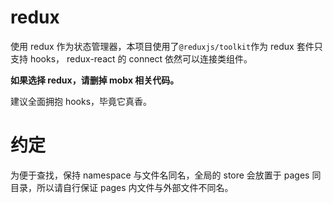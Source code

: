 # redux

使用 redux 作为状态管理器，本项目使用了`@reduxjs/toolkit`作为 redux 套件只支持 hooks， redux-react 的 connect 依然可以连接类组件。

**如果选择 redux，请删掉 mobx 相关代码。**

建议全面拥抱 hooks，毕竟它真香。

# 约定

为便于查找，保持 namespace 与文件名同名，全局的 store 会放置于 pages 同目录，所以请自行保证 pages 内文件与外部文件不同名。
